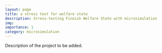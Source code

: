 ```yaml
---
layout: page
title: a stress test for welfare state
description: Stress-testing Finnish Welfare State with microsimulation
img:
importance: 1
category: microsimulation
---
```


Description of the project to be added.